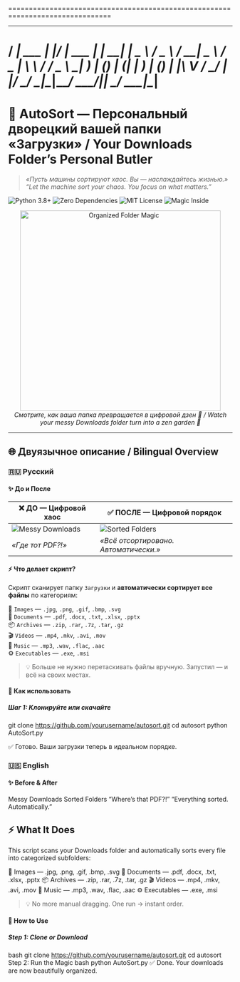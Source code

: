 ===============================================================================
   ____             _   ____        _           _   
  / ___|  ___   ___| |_/ ___|  ___ | |_   _____| |_
  \___ \ / _ \ / __| __\___ \ / _ \| \ \ / / _ \ __|
   ___) | (_) | (__| |_ ___) | (_) | |\ V /  __/ |_
  |____/ \___/ \___|\__|____/ \___/|_| \_/ \___|\__|
===============================================================================

# 🧹 AutoSort — Персональный дворецкий вашей папки «Загрузки» / Your Downloads Folder’s Personal Butler

> _«Пусть машины сортируют хаос. Вы — наслаждайтесь жизнью.»_  
> _“Let the machine sort your chaos. You focus on what matters.”_

![Python 3.8+](https://img.shields.io/badge/Python-3.8%2B-3776AB?logo=python&logoColor=white)
![Zero Dependencies](https://img.shields.io/badge/Dependencies-Zero%20External-00C853?style=flat)
![MIT License](https://img.shields.io/badge/License-MIT-FFD700?style=flat)
![Magic Inside](https://img.shields.io/badge/Magic-100%25%20Guaranteed-purple?style=for-the-badge)

<div align="center">
  <img src="https://media.giphy.com/media/l0HlG8vJkDQAXvJ7W/giphy.gif" width="450" alt="Organized Folder Magic">
  <br>
  <em>Смотрите, как ваша папка превращается в цифровой дзен 🌿 / Watch your messy Downloads folder turn into a zen garden 🌿</em>
</div>

---

## 🌐 Двуязычное описание / Bilingual Overview

### 🇷🇺 Русский

#### ✨ До и После

| ❌ **ДО** — Цифровой хаос       | ✅ **ПОСЛЕ** — Цифровой порядок     |
|-------------------------------|------------------------------------|
| ![Messy Downloads](https://i.imgur.com/6X2J8Kk.png) | ![Sorted Folders](https://i.imgur.com/9V4W3rF.png) |
| _«Где тот PDF?!»_             | _«Всё отсортировано. Автоматически.»_ |

#### ⚡ Что делает скрипт?

Скрипт сканирует папку `Загрузки` и **автоматически сортирует все файлы** по категориям:

📁 `Images` — `.jpg`, `.png`, `.gif`, `.bmp`, `.svg`  
📄 `Documents` — `.pdf`, `.docx`, `.txt`, `.xlsx`, `.pptx`  
📦 `Archives` — `.zip`, `.rar`, `.7z`, `.tar`, `.gz`  
🎬 `Videos` — `.mp4`, `.mkv`, `.avi`, `.mov`  
🎵 `Music` — `.mp3`, `.wav`, `.flac`, `.aac`  
⚙️ `Executables` — `.exe`, `.msi`

> 💡 Больше не нужно перетаскивать файлы вручную. Запустил — и всё на своих местах.

#### 🚀 Как использовать

##### Шаг 1: Клонируйте или скачайте

git clone https://github.com/yourusername/autosort.git
cd autosort python AutoSort.py

✅ Готово. Ваши загрузки теперь в идеальном порядке.

### 🇺🇸 English
#### ✨ Before & After
Messy Downloads
Sorted Folders
“Where’s that PDF?!”
“Everything sorted. Automatically.”

## ⚡ What It Does
This script scans your Downloads folder and automatically sorts every file into categorized subfolders:

📁 Images — .jpg, .png, .gif, .bmp, .svg
📄 Documents — .pdf, .docx, .txt, .xlsx, .pptx
📦 Archives — .zip, .rar, .7z, .tar, .gz
🎬 Videos — .mp4, .mkv, .avi, .mov
🎵 Music — .mp3, .wav, .flac, .aac
⚙️ Executables — .exe, .msi

> 💡 No more manual dragging. One run → instant order.

#### 🚀 How to Use
##### Step 1: Clone or Download
bash git clone https://github.com/yourusername/autosort.git
cd autosort
Step 2: Run the Magic
bash python AutoSort.py
✅ Done. Your downloads are now beautifully organized.
